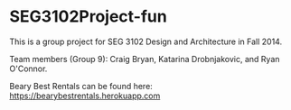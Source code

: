 SEG3102Project-fun
==================

This is a group project for SEG 3102 Design and Architecture in Fall 2014.

Team members (Group 9): Craig Bryan, Katarina Drobnjakovic, and Ryan O'Connor.

Beary Best Rentals can be found here: https://bearybestrentals.herokuapp.com 
